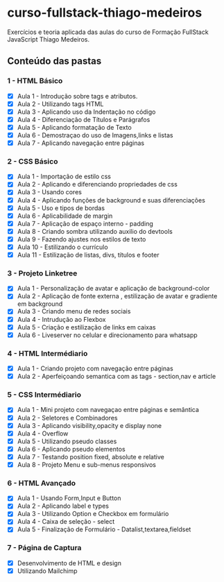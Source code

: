 # curso-fullstack-thiago-medeiros
 Exercícios e teoria aplicada das aulas do curso de Formação FullStack JavaScript Thiago Medeiros.

## Conteúdo das pastas

### 1 - HTML Básico
- [x] Aula 1 - Introdução sobre tags e atributos.
- [x] Aula 2 - Utilizando tags HTML
- [x] Aula 3 - Aplicando uso da Indentação no código
- [x] Aula 4 - Diferenciação de Títulos e Parágrafos
- [x] Aula 5 - Aplicando formatação de Texto
- [x] Aula 6 - Demostraçao do uso de Imagens,links e listas
- [x] Aula 7 - Aplicando navegação entre páginas

### 2 - CSS Básico
- [x] Aula 1 - Importação de estilo css
- [x] Aula 2 - Aplicando e diferenciando propriedades de css 
- [x] Aula 3 - Usando cores 
- [x] Aula 4 - Aplicando funções de background e suas diferenciações 
- [x] Aula 5 - Uso e tipos de bordas 
- [x] Aula 6 - Aplicabilidade de margin
- [x] Aula 7 - Aplicação de espaço interno - padding
- [x] Aula 8 - Criando sombra utilizando auxilio do devtools
- [x] Aula 9 - Fazendo ajustes nos estilos de texto
- [x] Aula 10 - Estilizando o currículo
- [X] Aula 11 - Estilização de listas, divs, títulos e footer

### 3 - Projeto Linketree
- [x] Aula 1 - Personalização de avatar e aplicação de background-color
- [x] Aula 2 - Aplicação de fonte externa , estilização de avatar e gradiente em background
- [x] Aula 3 - Criando menu de redes sociais
- [x] Aula 4 - Intrudução ao Flexbox
- [x] Aula 5 - Criação e estilização de links em caixas
- [x] Aula 6 - Liveserver no celular e direcionamento para whatsapp

### 4 - HTML Intermédiario
- [x] Aula 1 - Criando projeto com navegação entre páginas
- [x] Aula 2 - Aperfeiçoando semantica com as tags - section,nav e article

### 5 - CSS Intermédiario
- [x] Aula 1 - Mini projeto com navegaçao entre páginas e semântica
- [x] Aula 2 - Seletores e Combinadores
- [x] Aula 3 - Aplicando visibility,opacity e display none
- [x] Aula 4 - Overflow
- [x] Aula 5 - Utilizando pseudo classes
- [x] Aula 6 - Aplicando pseudo elementos
- [x] Aula 7 - Testando position fixed, absolute e relative
- [x] Aula 8 - Projeto Menu e sub-menus responsivos

### 6 - HTML Avançado
- [x] Aula 1 - Usando Form,Input e Button
- [x] Aula 2 - Aplicando label e types
- [x] Aula 3 - Utilizando Option e Checkbox em formulário
- [x] Aula 4 - Caixa de seleção - select
- [x] Aula 5 - Finalização de Formulário - Datalist,textarea,fieldset

### 7 - Página de Captura
- [x] Desenvolvimento de HTML e design
- [x] Utilizando Mailchimp